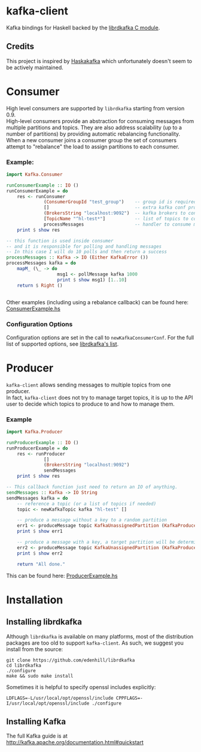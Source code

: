 # kafka-client 

Kafka bindings for Haskell backed by the 
[librdkafka C module](https://github.com/edenhill/librdkafka).

## Credits
This project is inspired by [Haskakafka](https://github.com/cosbynator/haskakafka) 
which unfortunately doesn't seem to be actively maintained.

# Consumer
High level consumers are supported by `librdkafka` starting from version 0.9.  
High-level consumers provide an abstraction for consuming messages from multiple 
partitions and topics. They are also address scalability (up to a number of partitions)
by providing automatic rebalancing functionality. When a new consumer joins a consumer 
group the set of consumers attempt to "rebalance" the load to assign partitions to each consumer.

### Example:

```Haskell
import Kafka.Consumer

runConsumerExample :: IO ()
runConsumerExample = do
    res <- runConsumer
              (ConsumerGroupId "test_group")    -- group id is required
              []                                -- extra kafka conf properties
              (BrokersString "localhost:9092")  -- kafka brokers to connect to
              [TopicName "^hl-test*"]           -- list of topics to consume, supporting regex
              processMessages                   -- handler to consume messages
    print $ show res

-- this function is used inside consumer 
-- and it is responsible for polling and handling messages
-- In this case I will do 10 polls and then return a success
processMessages :: Kafka -> IO (Either KafkaError ())
processMessages kafka = do
    mapM_ (\_ -> do
                   msg1 <- pollMessage kafka 1000
                   print $ show msg1) [1..10]
    return $ Right ()
    
```

Other examples (including using a rebalance callback) can be found here: [ConsumerExample.hs](src/Kafka/Examples/ConsumerExample.hs)

### Configuration Options
Configuration options are set in the call to `newKafkaConsumerConf`. For
the full list of supported options, see 
[librdkafka's list](https://github.com/edenhill/librdkafka/blob/master/CONFIGURATION.md).

# Producer

`kafka-client` allows sending messages to multiple topics from one producer.  
In fact, `kafka-client` does not try to manage target topics, it is up to the API user to decide 
which topics to produce to and how to manage them.

### Example

```Haskell
import Kafka.Producer

runProducerExample :: IO ()
runProducerExample = do
    res <- runProducer 
              [] 
              (BrokersString "localhost:9092") 
              sendMessages
    print $ show res

-- This callback function just need to return an IO of anything.
sendMessages :: Kafka -> IO String
sendMessages kafka = do
    -- reference a topic (or a list of topics if needed)
    topic <- newKafkaTopic kafka "hl-test" []

    -- produce a message without a key to a random partition
    err1 <- produceMessage topic KafkaUnassignedPartition (KafkaProduceMessage "test from producer")
    print $ show err1

    -- produce a message with a key, a target partition will be determined by the key.
    err2 <- produceMessage topic KafkaUnassignedPartition (KafkaProduceKeyedMessage "key" "test from producer (with key)")
    print $ show err2

    return "All done."
```

This can be found here: [ProducerExample.hs](src/Kafka/Examples/ProducerExample.hs)

# Installation

## Installing librdkafka

Although `librdkafka` is available on many platforms, most of
the distribution packages are too old to support `kafka-client`.
As such, we suggest you install from the source:

    git clone https://github.com/edenhill/librdkafka
    cd librdkafka
    ./configure
    make && sudo make install

Sometimes it is helpful to specify openssl includes explicitly:

    LDFLAGS=-L/usr/local/opt/openssl/include CPPFLAGS=-I/usr/local/opt/openssl/include ./configure

## Installing Kafka

The full Kafka guide is at http://kafka.apache.org/documentation.html#quickstart
